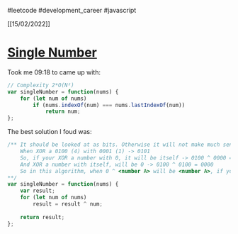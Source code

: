 #leetcode #development_career #javascript

[[15/02/2022]]
# [Single Number](https://leetcode.com/problems/single-number/)
Took me 09:18 to came up with:
```javascript
// Complexity 2*O(N²)
var singleNumber = function(nums) {
    for (let num of nums)
        if (nums.indexOf(num) === nums.lastIndexOf(num))
            return num;
};
```

The best solution I foud was:
```javascript
/** It should be looked at as bits. Otherwise it will not make much sense.
	When XOR a 0100 (4) with 0001 (1) -> 0101
	So, if your XOR a number with 0, it will be itself -> 0100 ^ 0000 = 0100
	And XOR a number with itself, will be 0 -> 0100 ^ 0100 = 0000
	So in this algorithm, when 0 ^ <number A> will be <number A>, if your XOR that result with <number B> and then the number repeats itself, it will go back to being <number A>.
**/
var singleNumber = function(nums) {
    var result;
    for (let num of nums)
        result = result ^ num;
    
    return result;
};
```